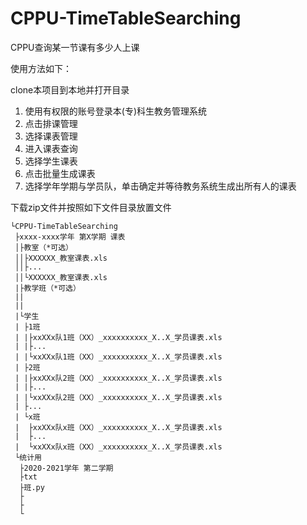 # CPPU-TimeTableSearching
CPPU查询某一节课有多少人上课

使用方法如下：

clone本项目到本地并打开目录

1. 使用有权限的账号登录本(专)科生教务管理系统
2. 点击排课管理
3. 选择课表管理
4. 进入课表查询
5. 选择学生课表
6. 点击批量生成课表
7. 选择学年学期与学员队，单击确定并等待教务系统生成出所有人的课表

下载zip文件并按照如下文件目录放置文件
```
└CPPU-TimeTableSearching
 ├xxxx-xxxx学年 第X学期 课表
 │├教室（*可选）
 ││├XXXXXX_教室课表.xls
 ││├...
 ││└XXXXXX_教室课表.xls
 |├教学班（*可选）
 ||
 ||
 |└学生
 | ├1班
 | |├xxXXx队1班（XX）_xxxxxxxxxx_X..X_学员课表.xls
 | |├...
 | |└xxXXx队1班（XX）_xxxxxxxxxx_X..X_学员课表.xls
 | ├2班
 | |├xxXXx队2班（XX）_xxxxxxxxxx_X..X_学员课表.xls
 | |├...
 | |└xxXXx队2班（XX）_xxxxxxxxxx_X..X_学员课表.xls
 | ├...
 | └x班
 |  ├xxXXx队x班（XX）_xxxxxxxxxx_X..X_学员课表.xls
 |  ├...
 |  └xxXXx队x班（XX）_xxxxxxxxxx_X..X_学员课表.xls
 └统计用
  ├2020-2021学年 第二学期
  ├txt
  ├班.py
  ├
  ├
  └
